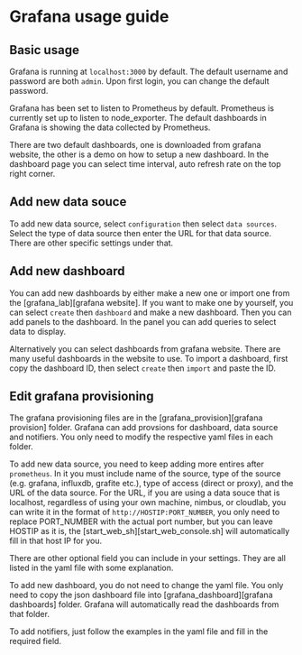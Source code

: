 # Grafana usage guide

## Basic usage

Grafana is running at `localhost:3000` by default. The default username and password are both `admin`. Upon first login, you can change the default password.

Grafana has been set to listen to Prometheus by default. Prometheus is currently set up to listen to node_exporter. The default dashboards in Grafana is showing the data collected by Prometheus.

There are two default dashboards, one is downloaded from grafana website, the other is a demo on how to setup a new dashboard. In the dashboard page you can select time interval, auto refresh rate on the top right corner.

## Add new data souce

To add new data source, select `configuration` then select `data sources`. Select the type of data source then enter the URL for that data source. There are other specific settings under that.

## Add new dashboard

You can add new dashboards by either make a new one or import one from the [grafana_lab][grafana website]. If you want to make one by yourself, you can select `create` then `dashboard` and make a new dashboard. Then you can add panels to the dashboard. In the panel you can add queries to select data to display.

Alternatively you can select dashboards from grafana website. There are many useful dashboards in the website to use. To import a dashboard, first copy the dashboard ID, then select `create` then `import` and paste the ID.

## Edit grafana provisioning

The grafana provisioning files are in the [grafana_provision][grafana provision] folder. Grafana can add provsions for dashboard, data source and notifiers. You only need to modify the respective yaml files in each folder.

To add new data source, you need to keep adding more entires after `prometheus`. In it you must include name of the source, type of the source (e.g. grafana, influxdb, grafite etc.), type of access (direct or proxy), and the URL of the data source. For the URL, if you are using a data souce that is localhost, regardless of using your own machine, nimbus, or cloudlab, you can write it in the format of `http://HOSTIP:PORT_NUMBER`, you only need to replace PORT_NUMBER with the actual port number, but you can leave HOSTIP as it is, the [start_web_sh][start_web_console.sh] will automatically fill in that host IP for you.

There are other optional field you can include in your settings. They are all listed in the yaml file with some explanation.

To add new dashboard, you do not need to change the yaml file. You only need to copy the json dashboard file into [grafana_dashboard][grafana dashboards] folder. Grafana will automatically read the dashboards from that folder.

To add notifiers, just follow the examples in the yaml file and fill in the required field.